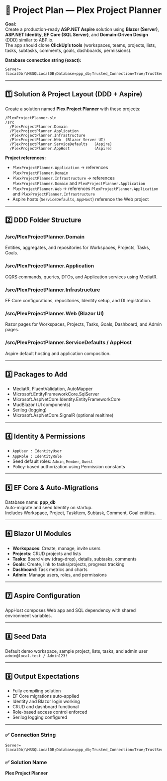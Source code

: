 
# 🧭 Project Plan — Plex Project Planner

**Goal:**  
Create a production-ready **ASP.NET Aspire** solution using **Blazor (Server)**, **ASP.NET Identity**, **EF Core (SQL Server)**, and **Domain-Driven Design** (DDD) similar to ABP.io.  
The app should clone **ClickUp’s tools** (workspaces, teams, projects, lists, tasks, subtasks, comments, goals, dashboards, permissions).

**Database connection string (exact):**
```
Server=(LocalDb)\MSSQLLocalDB;Database=ppp_db;Trusted_Connection=True;TrustServerCertificate=true
```

---

## 1️⃣ Solution & Project Layout (DDD + Aspire)

Create a solution named **Plex Project Planner** with these projects:

```
/PlexProjectPlanner.sln
/src
  /PlexProjectPlanner.Domain
  /PlexProjectPlanner.Application
  /PlexProjectPlanner.Infrastructure
  /PlexProjectPlanner.Web  (Blazor Server UI)
  /PlexProjectPlanner.ServiceDefaults   (Aspire)
  /PlexProjectPlanner.AppHost           (Aspire)
```

**Project references:**
- `PlexProjectPlanner.Application` → references `PlexProjectPlanner.Domain`
- `PlexProjectPlanner.Infrastructure` → references `PlexProjectPlanner.Domain` and `PlexProjectPlanner.Application`
- `PlexProjectPlanner.Web` → references `PlexProjectPlanner.Application` and `PlexProjectPlanner.Infrastructure`
- Aspire hosts (`ServiceDefaults`, `AppHost`) reference the Web project

---

## 2️⃣ DDD Folder Structure

### **/src/PlexProjectPlanner.Domain**
Entities, aggregates, and repositories for Workspaces, Projects, Tasks, Goals.

### **/src/PlexProjectPlanner.Application**
CQRS commands, queries, DTOs, and Application services using MediatR.

### **/src/PlexProjectPlanner.Infrastructure**
EF Core configurations, repositories, Identity setup, and DI registration.

### **/src/PlexProjectPlanner.Web (Blazor UI)**
Razor pages for Workspaces, Projects, Tasks, Goals, Dashboard, and Admin pages.

### **/src/PlexProjectPlanner.ServiceDefaults / AppHost**
Aspire default hosting and application composition.

---

## 3️⃣ Packages to Add

- MediatR, FluentValidation, AutoMapper  
- Microsoft.EntityFrameworkCore.SqlServer  
- Microsoft.AspNetCore.Identity.EntityFrameworkCore  
- MudBlazor (UI components)  
- Serilog (logging)  
- Microsoft.AspNetCore.SignalR (optional realtime)  

---

## 4️⃣ Identity & Permissions

- `AppUser : IdentityUser`  
- `AppRole : IdentityRole`  
- Seed default roles: `Admin`, `Member`, `Guest`  
- Policy-based authorization using Permission constants  

---

## 5️⃣ EF Core & Auto-Migrations

Database name: **ppp_db**  
Auto-migrate and seed Identity on startup.  
Includes Workspace, Project, TaskItem, Subtask, Comment, Goal entities.

---

## 6️⃣ Blazor UI Modules

- **Workspaces**: Create, manage, invite users  
- **Projects**: CRUD projects and lists  
- **Tasks**: Board view (drag-drop), details, subtasks, comments  
- **Goals**: Create, link to tasks/projects, progress tracking  
- **Dashboard**: Task metrics and charts  
- **Admin**: Manage users, roles, and permissions  

---

## 7️⃣ Aspire Configuration

AppHost composes Web app and SQL dependency with shared environment variables.

---

## 8️⃣ Seed Data

Default demo workspace, sample project, lists, tasks, and admin user `admin@local.test / Admin123!`

---

## 9️⃣ Output Expectations

- Fully compiling solution  
- EF Core migrations auto-applied  
- Identity and Blazor login working  
- CRUD and dashboard functional  
- Role-based access control enforced  
- Serilog logging configured  

---

### ✅ Connection String
```
Server=(LocalDb)\MSSQLLocalDB;Database=ppp_db;Trusted_Connection=True;TrustServerCertificate=true
```

### ✅ Solution Name
**Plex Project Planner**

